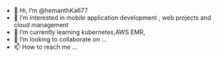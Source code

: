 - 👋 Hi, I’m @hemanthKa677
- 👀 I’m interested in mobile application development , web projects and cloud management 
- 🌱 I’m currently learning kubernetes,AWS EMR,
- 💞️ I’m looking to collaborate on ...
- 📫 How to reach me ...

<!---
hemanthKa677/hemanthKa677 is a ✨ special ✨ repository because its `README.md` (this file) appears on your GitHub profile.
You can click the Preview link to take a look at your changes.
--->
